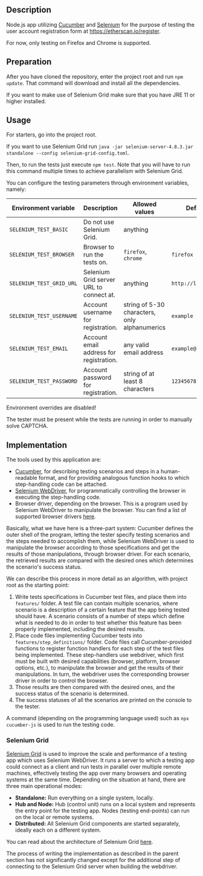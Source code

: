 ## Description

Node.js app utilizing [Cucumber][1] and [Selenium][2] for the purpose of testing the user account registration form at <https://etherscan.io/register>.

For now, only testing on Firefox and Chrome is supported.

## Preparation

After you have cloned the repository, enter the project root and run `npm update`.
That command will download and install all the dependencies.

If you want to make use of Selenium Grid make sure that you have JRE 11 or higher installed.

## Usage

For starters, go into the project root.

If you want to use Selenium Grid run `java -jar selenium-server-4.8.3.jar standalone --config selenium-grid-config.toml`.

Then, to run the tests just execute `npm test`.
Note that you will have to run this command multiple times to achieve parallelism with Selenium Grid.

You can configure the testing parameters through environment variables, namely:

| Environment variable      | Description                               | Allowed values                                | Default value             |
|---------------------------|-------------------------------------------|-----------------------------------------------|---------------------------|
| `SELENIUM_TEST_BASIC`     | Do not use Selenium Grid.                 | anything                                      |                           |
| `SELENIUM_TEST_BROWSER`   | Browser to run the tests on.              | `firefox`, `chrome`                           | `firefox`                 |
| `SELENIUM_TEST_GRID_URL`  | Selenium Grid server URL to connect at.   | anything                                      | `http://localhost:4444/`  |
| `SELENIUM_TEST_USERNAME`  | Account username for registration.        | string of 5-30 characters, only alphanumerics | `example`                 |
| `SELENIUM_TEST_EMAIL`     | Account email address for registration.   | any valid email address                       | `example@example.com`     |
| `SELENIUM_TEST_PASSWORD`  | Account password for registration.        | string of at least 8 characters               | `12345678`                |

Environment overrides are disabled!

The tester must be present while the tests are running in order to manually solve CAPTCHA.

## Implementation

The tools used by this application are:

+ [Cucumber][1], for describing testing scenarios and steps in a human-readable format, and for providing analogous function hooks to which step-handling code can be attached.
+ [Selenium WebDriver][3], for programmatically controlling the browser in executing the step-handling code.
+ Browser driver, depending on the browser. This is a program used by Selenium WebDriver to manipulate the browser. You can find a list of supported browser drivers [here][4].

Basically, what we have here is a three-part system: Cucumber defines the outer shell of the program, letting the tester specify testing scenarios and the steps needed to accomplish them,
while Selenium WebDriver is used to manipulate the browser according to those specifications and get the results of those manipulations, through browser driver.
For each scenario, the retrieved results are compared with the desired ones which determines the scenario's success status.

We can describe this process in more detail as an algorithm, with project root as the starting point:

1. Write tests specifications in Cucumber test files, and place them into `features/` folder.
A test file can contain multiple scenarios, where scenario is a description of a certain feature that the app being tested should have.
A scenario consists of a number of steps which define what is needed to do in order to test whether this feature has been properly implemented,
including the desired results.
2. Place code files implementing Cucumber tests into `features/step_definitions/` folder.
Code files call Cucumber-provided functions to register function handlers for each step of the test files being implemented.
These step-handlers use webdriver, which first must be built with desired capabilities (browser, platform, browser options, etc.), to manipulate the browser and get the results of their manipulations.
In turn, the webdriver uses the corresponding browser driver in order to control the browser.
3. Those results are then compared with the desired ones, and the success status of the scenario is determined.
4. The success statuses of all the scenarios are printed on the console to the tester.

A command (depending on the programming language used) such as `npx cucumber-js` is used to run the testing code.

### Selenium Grid

[Selenium Grid][5] is used to improve the scale and performance of a testing app which uses Selenium WebDriver.
It runs a server to which a testing app could connect as a client and run tests in parallel over multiple remote machines, effectively testing the app over many browsers and operating systems at the same time.
Depending on the situation at hand, there are three main operational modes:

+ **Standalone:** Run everything on a single system, locally.
+ **Hub and Node:** Hub (control unit) runs on a local system and represents the entry point for the testing app. Nodes (testing end-points) can run on the local or remote systems.
+ **Distributed:** All Selenium Grid components are started separately, ideally each on a different system.

You can read about the architecture of Selenium Grid [here][6].

The process of writing the implementation as described in the parent section has not significantly changed except for the additional step of connecting to the Selenium Grid server when building the webdriver.


[1]: https://cucumber.io/
[2]: https://www.selenium.dev/
[3]: https://www.selenium.dev/documentation/webdriver/
[4]: https://www.selenium.dev/documentation/webdriver/getting_started/install_drivers/#quick-reference
[5]: https://www.selenium.dev/documentation/grid/
[6]: https://www.selenium.dev/documentation/grid/architecture/
